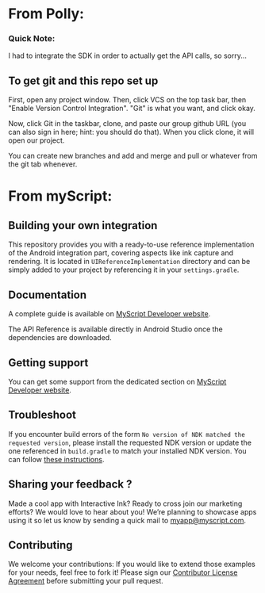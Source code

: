 # From Polly:
### Quick Note:

I had to integrate the SDK in order to actually get the API calls, so sorry...

## To get git and this repo set up

First, open any project window. Then, click VCS on the top task bar, then "Enable Version Control Integration". "Git" is what you want, and click okay.

Now, click Git in the taskbar, clone, and paste our group github URL (you can also sign in here; hint: you should do that). When you click clone, it will open our project.

You can create new branches and add and merge and pull or whatever from the git tab whenever.

# From myScript: 
## Building your own integration

This repository provides you with a ready-to-use reference implementation of the Android integration part, covering aspects like ink capture and rendering. It is located in `UIReferenceImplementation` directory and can be simply added to your project by referencing it in your `settings.gradle`.

## Documentation

A complete guide is available on [MyScript Developer website](https://developer.myscript.com/docs/interactive-ink/latest/android/).

The API Reference is available directly in Android Studio once the dependencies are downloaded.

## Getting support

You can get some support from the dedicated section on [MyScript Developer website](https://developer.myscript.com/support/).

## Troubleshoot

If you encounter build errors of the form `No version of NDK matched the requested version`, please install the requested NDK version or update the one referenced in `build.gradle` to match your installed NDK version. You can follow [these instructions](https://developer.android.com/studio/projects/install-ndk#specific-version).

## Sharing your feedback ?

Made a cool app with Interactive Ink? Ready to cross join our marketing efforts? We would love to hear about you!
We’re planning to showcase apps using it so let us know by sending a quick mail to [myapp@myscript.com](mailto://myapp@myscript.com).

## Contributing

We welcome your contributions:
If you would like to extend those examples for your needs, feel free to fork it!
Please sign our [Contributor License Agreement](CONTRIBUTING.md) before submitting your pull request.

